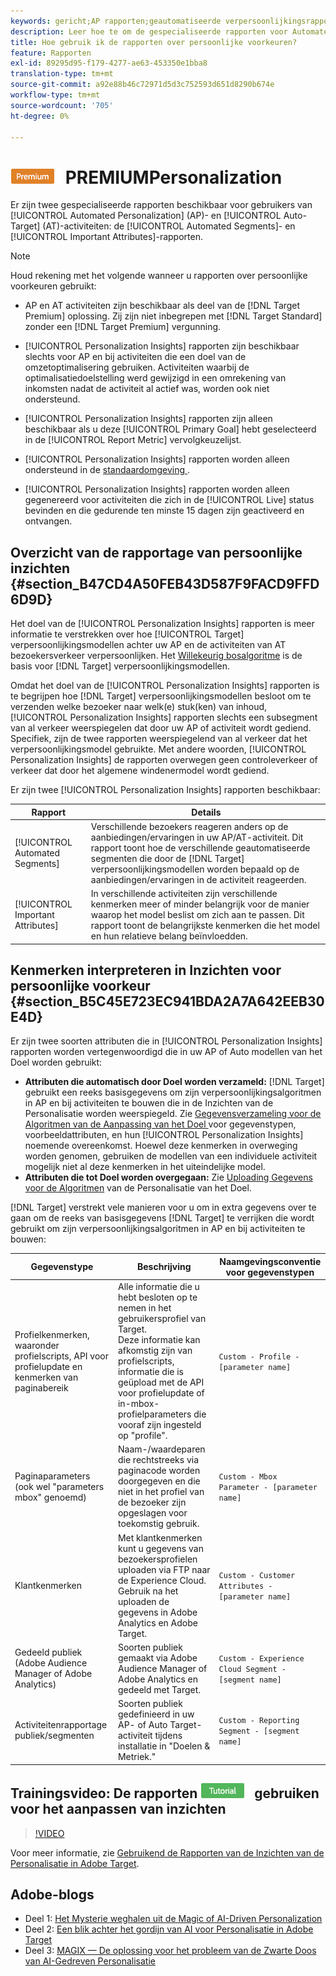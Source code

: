 ```yaml
---
keywords: gericht;AP rapporten;geautomatiseerde verpersoonlijkingsrapporten;auto-doel;auto doel;auto doelrapport;auto-doel rapport;verpersoonlijking;inzichten;geautomatiseerde segmenten;vk;vaak gestelde vragen;belangrijke attributen
description: Leer hoe te om de gespecialiseerde rapporten voor Automated Personalization (AP) en auto-Doel (AT) activiteiten - Geautomatiseerde Segmenten en Belangrijke Attributen te gebruiken.
title: Hoe gebruik ik de rapporten over persoonlijke voorkeuren?
feature: Rapporten
exl-id: 89295d95-f179-4277-ae63-453350e1bba8
translation-type: tm+mt
source-git-commit: a92e88b46c72971d5d3c752593d651d8290b674e
workflow-type: tm+mt
source-wordcount: '705'
ht-degree: 0%

---
```


# ![Rapporten ](/help/assets/premium.png) PREMIUMPersonalization

Er zijn twee gespecialiseerde rapporten beschikbaar voor gebruikers van [!UICONTROL Automated Personalization] (AP)- en [!UICONTROL Auto-Target] (AT)-activiteiten: de [!UICONTROL Automated Segments]- en [!UICONTROL Important Attributes]-rapporten.

>[!NOTE]
>
>Houd rekening met het volgende wanneer u rapporten over persoonlijke voorkeuren gebruikt:
>
>* AP en AT activiteiten zijn beschikbaar als deel van de [!DNL Target Premium] oplossing. Zij zijn niet inbegrepen met [!DNL Target Standard] zonder een [!DNL Target Premium] vergunning.
   >
   >
* [!UICONTROL Personalization Insights] rapporten zijn beschikbaar slechts voor AP en bij activiteiten die een doel van de omzetoptimalisering gebruiken. Activiteiten waarbij de optimalisatiedoelstelling werd gewijzigd in een omrekening van inkomsten nadat de activiteit al actief was, worden ook niet ondersteund.
   >
   >
* [!UICONTROL Personalization Insights] rapporten zijn alleen beschikbaar als u deze  [!UICONTROL Primary Goal] hebt geselecteerd in de  [!UICONTROL Report Metric] vervolgkeuzelijst.
   >
   >
* [!UICONTROL Personalization Insights] rapporten worden alleen ondersteund in de  [standaardomgeving ](/help/administrating-target/hosts.md) .
   >
   >
* [!UICONTROL Personalization Insights] rapporten worden alleen gegenereerd voor activiteiten die zich in de  [!UICONTROL Live] status bevinden en die gedurende ten minste 15 dagen zijn geactiveerd en ontvangen.


## Overzicht van de rapportage van persoonlijke inzichten {#section_B47CD4A50FEB43D587F9FACD9FFD6D9D}

Het doel van de [!UICONTROL Personalization Insights] rapporten is meer informatie te verstrekken over hoe [!UICONTROL Target] verpersoonlijkingsmodellen achter uw AP en de activiteiten van AT bezoekersverkeer verpersoonlijken. Het [Willekeurig bosalgoritme](/help/c-activities/t-automated-personalization/algo-random-forest.md) is de basis voor [!DNL Target] verpersoonlijkingsmodellen.

Omdat het doel van de [!UICONTROL Personalization Insights] rapporten is te begrijpen hoe [!DNL Target] verpersoonlijkingsmodellen besloot om te verzenden welke bezoeker naar welk(e) stuk(ken) van inhoud, [!UICONTROL Personalization Insights] rapporten slechts een subsegment van al verkeer weerspiegelen dat door uw AP of activiteit wordt gediend. Specifiek, zijn de twee rapporten weerspiegelend van al verkeer dat het verpersoonlijkingsmodel gebruikte. Met andere woorden, [!UICONTROL Personalization Insights] de rapporten overwegen geen controleverkeer of verkeer dat door het algemene windenermodel wordt gediend.

Er zijn twee [!UICONTROL Personalization Insights] rapporten beschikbaar:

| Rapport | Details |
|--- |--- |
| [!UICONTROL Automated Segments] | Verschillende bezoekers reageren anders op de aanbiedingen/ervaringen in uw AP/AT-activiteit. Dit rapport toont hoe de verschillende geautomatiseerde segmenten die door de [!DNL Target] verpersoonlijkingsmodellen worden bepaald op de aanbiedingen/ervaringen in de activiteit reageerden. |
| [!UICONTROL Important Attributes] | In verschillende activiteiten zijn verschillende kenmerken meer of minder belangrijk voor de manier waarop het model beslist om zich aan te passen. Dit rapport toont de belangrijkste kenmerken die het model en hun relatieve belang beïnvloedden. |

## Kenmerken interpreteren in Inzichten voor persoonlijke voorkeur {#section_B5C45E723EC941BDA2A7A642EEB30E4D}

Er zijn twee soorten attributen die in [!UICONTROL Personalization Insights] rapporten worden vertegenwoordigd die in uw AP of Auto modellen van het Doel worden gebruikt:

* **Attributen die automatisch door Doel worden verzameld:** [!DNL Target] gebruikt een reeks basisgegevens om zijn verpersoonlijkingsalgoritmen in AP en bij activiteiten te bouwen die in de Inzichten van de Personalisatie worden weerspiegeld. Zie [Gegevensverzameling voor de Algoritmen van de Aanpassing van het Doel ](/help/c-activities/t-automated-personalization/ap-data.md) voor gegevenstypen, voorbeeldattributen, en hun [!UICONTROL Personalization Insights] noemende overeenkomst. Hoewel deze kenmerken in overweging worden genomen, gebruiken de modellen van een individuele activiteit mogelijk niet al deze kenmerken in het uiteindelijke model.
* **Attributen die tot Doel worden overgegaan:** Zie  [Uploading Gegevens voor de Algoritmen](/help/c-activities/t-automated-personalization/uploading-data-for-the-target-personalization-algorithms.md) van de Personalisatie van het Doel.

[!DNL Target] verstrekt vele manieren voor u om in extra gegevens over te gaan om de reeks van basisgegevens  [!DNL Target] te verrijken die wordt gebruikt om zijn verpersoonlijkingsalgoritmen in AP en bij activiteiten te bouwen:

| Gegevenstype | Beschrijving | Naamgevingsconventie voor gegevenstypen |
|--- |--- |--- |
| Profielkenmerken, waaronder profielscripts, API voor profielupdate en kenmerken van paginabereik | Alle informatie die u hebt besloten op te nemen in het gebruikersprofiel van Target.<br>Deze informatie kan afkomstig zijn van profielscripts, informatie die is geüpload met de API voor profielupdate of in-mbox-profielparameters die vooraf zijn ingesteld op &quot;profile&quot;. | `Custom - Profile - [parameter name]` |
| Paginaparameters (ook wel &quot;parameters mbox&quot; genoemd) | Naam-/waardeparen die rechtstreeks via paginacode worden doorgegeven en die niet in het profiel van de bezoeker zijn opgeslagen voor toekomstig gebruik. | `Custom - Mbox Parameter - [parameter name]` |
| Klantkenmerken | Met klantkenmerken kunt u gegevens van bezoekersprofielen uploaden via FTP naar de Experience Cloud. Gebruik na het uploaden de gegevens in Adobe Analytics en Adobe Target. | `Custom - Customer Attributes - [parameter name]` |
| Gedeeld publiek (Adobe Audience Manager of Adobe Analytics) | Soorten publiek gemaakt via Adobe Audience Manager of Adobe Analytics en gedeeld met Target. | `Custom - Experience Cloud Segment - [segment name]` |
| Activiteitenrapportage publiek/segmenten | Soorten publiek gedefinieerd in uw AP- of Auto Target-activiteit tijdens installatie in &quot;Doelen &amp; Metriek.&quot; | `Custom - Reporting Segment - [segment name]` |

## Trainingsvideo: De rapporten ![Lesbestand badge](/help/assets/tutorial.png) gebruiken voor het aanpassen van inzichten

>[!VIDEO](https://video.tv.adobe.com/v/25601/)

Voor meer informatie, zie [Gebruikend de Rapporten van de Inzichten van de Personalisatie in Adobe Target](https://helpx.adobe.com/target/kt/using/personalization-insights-report-feature-video-use.html).

## Adobe-blogs

* Deel 1: [Het Mysterie weghalen uit de Magic of AI-Driven Personalization](https://theblog.adobe.com/taking-mystery-magic-ai-driven-personalization-part-1/)
* Deel 2: [Een blik achter het gordijn van AI voor Personalisatie in Adobe Target](https://theblog.adobe.com/a-peek-behind-the-curtain-of-ai-for-personalization-in-adobe-target/)
* Deel 3: [MAGIX — De oplossing voor het probleem van de Zwarte Doos van AI-Gedreven Personalisatie](https://theblog.adobe.com/magix-the-solution-to-the-black-box-issue-of-ai-driven-personalization/)
